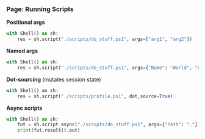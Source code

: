 ### Page: Running Scripts

**Positional args**
```python
with Shell() as sh:
    res = sh.script("./scripts/do_stuff.ps1", args=["arg1", "arg2"])
```

**Named args**
```python
with Shell() as sh:
    res = sh.script("./scripts/do_stuff.ps1", args={"Name": "World", "Count": "5"})
```

**Dot‑sourcing** (mutates session state)
```python
with Shell() as sh:
    res = sh.script("./scripts/profile.ps1", dot_source=True)
```

**Async scripts**
```python
with Shell() as sh:
    fut = sh.script_async("./scripts/do_stuff.ps1", args={"Path": "."})
    print(fut.result().out)
```
